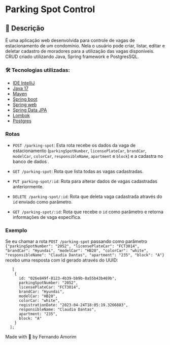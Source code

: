 # Parking Spot Control
## :page_facing_up: Descrição
É uma aplicação web desenvolvida para controle de vagas de estacionamento de um condomínio. Nela o usuário pode criar, listar, editar e deletar cadastro de moradores para a utilização das vagas disponíveis. CRUD criado utilizando Java, Spring framework e PostgresSQL.

### 🛠️ Tecnologias utilizadas:


* [IDE IntelliJ](https://www.jetbrains.com/idea/)
* [Java 17](https://www.oracle.com/java/technologies/javase/jdk17-archive-downloads.html)
* [Maven](https://maven.apache.org/)
* [Spring boot](https://spring.io/projects/spring-boot)
* [Spring web](https://spring.io/web-applications)
* [Spring Data JPA](https://spring.io/projects/spring-data-jpa)
* [Lombok](https://projectlombok.org/)
* [Postgres](https://www.postgresql.org/)


### Rotas

- `POST /parking-spot`: Esta rota recebe os dados da vaga de estacionamento (`parkingSpotNumber`, `licensePlateCar`, `brandCar`, `modelCar`, `colorCar`, `responsibleName`, `apartment` e `block`) e a cadastra no banco de dados .

- `GET /parking-spot`: Rota que lista todas as vagas cadastradas.

- `PUT parking-spot/:id`: Rota para alterar dados de vagas cadastradas anteriormente.

- `DELETE /parking-spot/:id`: Rota que deleta vaga cadastrada através do  `id` enviado como parâmetro.

- `GET /parking-spot/:id`: Rota que recebe o `id` como parâmetro e retorna informações de vaga específica.

### Exemplo
Se eu chamar a rota `POST /parking-spot` passando como parâmetro 
    `{"parkingSpotNumber": "2052",
    "licensePlateCar": "FCT3014",
    "brandCar": "Hyundai",
    "modelCar": "HB20",
    "colorCar": "white",
    "responsibleName": "Claudia Dantas",
    "apartment": "235",
    "block": "A"}`
    recebo uma resposta com id gerado através do UUID: 
    
       [    
        {
          id: "026e849f-8123-4b39-bb9b-8a55b43b469b",
          parkingSpotNumber: "2052",
          licensePlateCar: "FCT3014",
          brandCar: "Hyundai",
          modelCar: "HB20",
          colorCar: "white",
          registrationDate: "2023-04-24T18:05:19.3266883",
          responsibleName: "Claudia Dantas",
          apartment: "235",
          block: "A"
        }
      ];
      
      
Made with 💜 by Fernando Amorim
